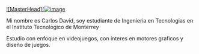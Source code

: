 [![MasterHead](![image](https://user-images.githubusercontent.com/60150143/175071912-e1392a68-dd41-4211-940b-d1315daeb579.png)](https://github.com/carlosdblanco)

Mi nombre es Carlos David, soy estudiante de Ingenieria en Tecnologias en el Instituto Tecnologico de Monterrey

Estudio con enfoque en videojuegos, con interes en motores graficos y diseño de juegos.

